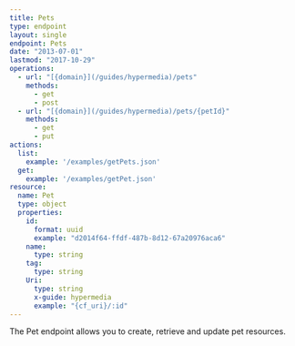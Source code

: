 ```yaml
---
title: Pets
type: endpoint
layout: single
endpoint: Pets
date: "2013-07-01"
lastmod: "2017-10-29"
operations:
  - url: "[{domain}](/guides/hypermedia)/pets"
    methods:
      - get
      - post
  - url: "[{domain}](/guides/hypermedia)/pets/{petId}"
    methods:
      - get
      - put
actions:
  list:
    example: '/examples/getPets.json'
  get:
    example: '/examples/getPet.json'
resource:
  name: Pet
  type: object
  properties:
    id:
      format: uuid
      example: "d2014f64-ffdf-487b-8d12-67a20976aca6"
    name:
      type: string
    tag:
      type: string
    Uri:
      type: string
      x-guide: hypermedia
      example: "{cf_uri}/:id"
---
```


The Pet endpoint allows you to create, retrieve and update pet resources.
